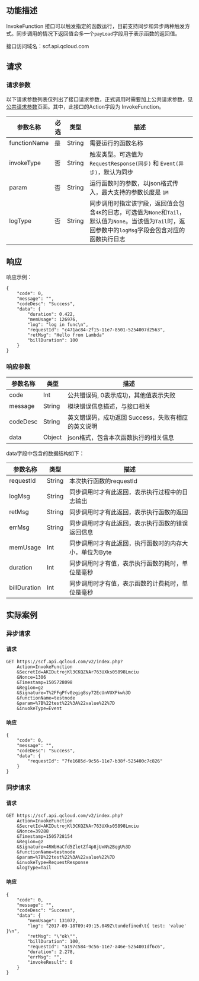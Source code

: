 ## 功能描述
InvokeFunction 接口可以触发指定的函数运行，目前支持同步和异步两种触发方式。同步调用的情况下返回值会多一个`payLoad`字段用于表示函数的返回值。

接口访问域名：scf.api.qcloud.com

## 请求

### 请求参数

以下请求参数列表仅列出了接口请求参数，正式调用时需要加上公共请求参数，见[公共请求参数](/doc/api/244/4183)页面。其中，此接口的Action字段为 InvokeFunction。

|参数名称|必选|类型|描述|
|-----------|--------|----------|----------|
|functionName|是|String|需要运行的函数名称|
|invokeType|否|String|触发类型。可选值为 `RequestResponse(同步)` 和 `Event(异步)`，默认为同步|
|param|否|String|运行函数时的参数，以json格式传入，最大支持的参数长度是 `1M`|
|logType|否|String|同步调用时指定该字段，返回值会包含`4K`的日志，可选值为`None`和`Tail`，默认值为`None`。当该值为`Tail`时，返回参数中的`logMsg`字段会包含对应的函数执行日志|

## 响应
响应示例：
```
{
    "code": 0,
    "message": "",
    "codeDesc": "Success",
    "data": {
        "duration": 0.422,
        "memUsage": 126976,
        "log": "log in func\n",
        "requestId": "c471ac84-2f15-11e7-8501-5254007d2563",
        "retMsg": "Hello from Lambda"
        "billDuration": 100
    }
}
```
### 响应参数
|参数名称|类型|描述|
|-------|---|---------------|
|code|Int|公共错误码, 0表示成功，其他值表示失败|
|message|String|模块错误信息描述，与接口相关|
|codeDesc|String|英文错误码，成功返回 Success，失败有相应的英文说明|
|data|Object|json格式，包含本次函数执行的相关信息|

data字段中包含的数据结构如下：

|参数名称|类型|描述|
|-------|---|---------------|
|requestId|String|本次执行函数的requestId|
|logMsg|String|同步调用时才有此返回，表示执行过程中的日志输出|
|retMsg|String|同步调用时才有此返回，表示执行函数的返回|
|errMsg|String|同步调用时才有此返回，表示执行函数的错误返回信息|
|memUsage|Int|同步调用时才有此返回，执行函数时的内存大小，单位为Byte|
|duration|Int|同步调用时才有值，表示执行函数的耗时，单位是毫秒|
|billDuration|Int|同步调用时才有值，表示函数的计费耗时，单位是毫秒|


## 实际案例
### 异步请求
#### 请求
```
GET https://scf.api.qcloud.com/v2/index.php?
    Action=InvokeFunction
    &SecretId=AKIDutrojKl3CKQZNAr763UXks05898Lmciu
    &Nonce=1306
    &Timestamp=1505728098
    &Region=gz
    &Signature=T%2FFgPfv0zgig8sy72EcUnVUXPkw%3D
    &functionName=testnode
    &param=%7B%22test%22%3A%22value%22%7D
    &invokeType=Event

```

#### 响应
```
{
    "code": 0,
    "message": "",
    "codeDesc": "Success",
    "data": {
        "requestId": "7fe1685d-9c56-11e7-b38f-525400c7c826"
    }
}
```
### 同步请求
#### 请求

```
GET https://scf.api.qcloud.com/v2/index.php?
    Action=InvokeFunction
    &SecretId=AKIDutrojKl3CKQZNAr763UXks05898Lmciu
    &Nonce=39288
    &Timestamp=1505728154
    &Region=gz
    &Signature=4RWbHaCfd5ZletZf4p8jUxN%2BqgU%3D
    &functionName=testnode
    &param=%7B%22test%22%3A%22value%22%7D
    &invokeType=RequestResponse
    &logType=Tail

```
#### 响应
```
{
    "code": 0,
    "message": "",
    "codeDesc": "Success",
    "data": {
        "memUsage": 131072,
        "log": "2017-09-18T09:49:15.049Z\tundefined\t{ test: 'value' }\n",
        "retMsg": "\"ok\"",
        "billDuration": 100,
        "requestId": "a197c584-9c56-11e7-a46e-5254001df6c6",
        "duration": 2.278,
        "errMsg": "",
        "invokeResult": 0
    }
}
```
